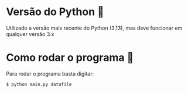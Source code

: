 # Versão do Python :snake:

Utilizado a versão mais recente do Python (3,13), mas deve funcionar em qualquer versão 3.x

# Como rodar o programa :wrench:

Para rodar o programa basta digitar:
  ```
  $ python main.py datafile
  ```